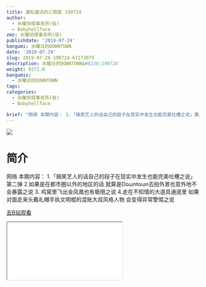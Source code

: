 ```yaml
---
title: 酱松酱浜的三期星 190724
author:
  - 水曜侦探事务所(仮)
  - Babyhellface
zmz: 水曜侦探事务所(仮)
publishdate: '2019-07-24'
bangumi: 水曜日的DOWNTOWN
date: '2019-07-29'
slug: 2019-07-28-190724-61173075
description: 水曜日的DOWNTOWN&#8226;190724
weight: 9271.0
bangumis: 
  - 水曜日的DOWNTOWN
tags:
categories:
  - 水曜侦探事务所(仮)
  - Babyhellface

brief: "网络 本期内容： 1.「搞笑艺人的话自己的段子在现实中发生也能完美吐槽之说」第二弹 2.如果是在都市圈以外的地区的话 就算是Doωntoωn去拍外景也意外地不会暴露之说 3. 鸡窝里飞出金凤凰也有极限之说 4.走在不知情的大道具通道里 如果对面走来头戴礼帽手执文明棍的混账大叔风格人物 会变得异常警惕之说"
---
```

![](https://raw.githubusercontent.com/tcgriffith/owaraisite/master/static/tmpimg/e9e9b369281f78510804ed0809a243f61d0ca3cd.jpg.480.jpg)
# 简介  
网络
本期内容：
1.「搞笑艺人的话自己的段子在现实中发生也能完美吐槽之说」第二弹
2.如果是在都市圈以外的地区的话 就算是Doωntoωn去拍外景也意外地不会暴露之说
3. 鸡窝里飞出金凤凰也有极限之说
4.走在不知情的大道具通道里 如果对面走来头戴礼帽手执文明棍的混账大叔风格人物 会变得异常警惕之说  

[去B站观看](https://www.bilibili.com/video/av61173075/)
<div class ="resp-container"><iframe class="testiframe" src="//player.bilibili.com/player.html?aid=61173075"", scrolling="no", allowfullscreen="true" > </iframe></div> 
